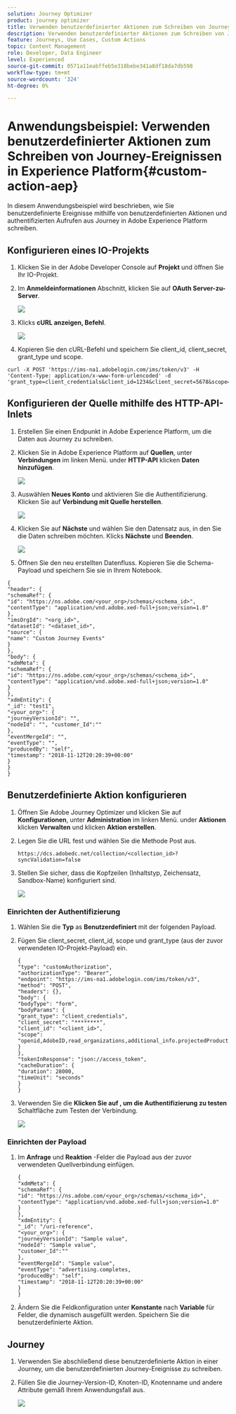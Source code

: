 ```yaml
---
solution: Journey Optimizer
product: journey optimizer
title: Verwenden benutzerdefinierter Aktionen zum Schreiben von Journey-Ereignissen in AEP
description: Verwenden benutzerdefinierter Aktionen zum Schreiben von Journey-Ereignissen in AEP
feature: Journeys, Use Cases, Custom Actions
topic: Content Management
role: Developer, Data Engineer
level: Experienced
source-git-commit: 0571a11eabffeb5e318bebe341a8df18da7db598
workflow-type: tm+mt
source-wordcount: '324'
ht-degree: 0%

---
```



# Anwendungsbeispiel: Verwenden benutzerdefinierter Aktionen zum Schreiben von Journey-Ereignissen in Experience Platform{#custom-action-aep}

In diesem Anwendungsbeispiel wird beschrieben, wie Sie benutzerdefinierte Ereignisse mithilfe von benutzerdefinierten Aktionen und authentifizierten Aufrufen aus Journey in Adobe Experience Platform schreiben.

## Konfigurieren eines IO-Projekts

1. Klicken Sie in der Adobe Developer Console auf **Projekt** und öffnen Sie Ihr IO-Projekt.

1. Im **Anmeldeinformationen** Abschnitt, klicken Sie auf **OAuth Server-zu-Server**.

   ![](assets/custom-action-aep-1.png)

1. Klicks **cURL anzeigen, Befehl**.

   ![](assets/custom-action-aep-2.png)

1. Kopieren Sie den cURL-Befehl und speichern Sie client_id, client_secret, grant_type und scope.

```
curl -X POST 'https://ims-na1.adobelogin.com/ims/token/v3' -H 'Content-Type: application/x-www-form-urlencoded' -d 'grant_type=client_credentials&client_id=1234&client_secret=5678&scope=openid,AdobeID,read_organizations,additional_info.projectedProductContext,session'
```

## Konfigurieren der Quelle mithilfe des HTTP-API-Inlets

1. Erstellen Sie einen Endpunkt in Adobe Experience Platform, um die Daten aus Journey zu schreiben.

1. Klicken Sie in Adobe Experience Platform auf **Quellen**, unter **Verbindungen** im linken Menü. under **HTTP-API** klicken **Daten hinzufügen**.

   ![](assets/custom-action-aep-3.png)

1. Auswählen **Neues Konto** und aktivieren Sie die Authentifizierung. Klicken Sie auf **Verbindung mit Quelle herstellen**.

   ![](assets/custom-action-aep-4.png)

1. Klicken Sie auf **Nächste** und wählen Sie den Datensatz aus, in den Sie die Daten schreiben möchten. Klicks **Nächste** und **Beenden**.

   ![](assets/custom-action-aep-5.png)

1. Öffnen Sie den neu erstellten Datenfluss. Kopieren Sie die Schema-Payload und speichern Sie sie in Ihrem Notebook.

```
{
"header": {
"schemaRef": {
"id": "https://ns.adobe.com/<your_org>/schemas/<schema_id>",
"contentType": "application/vnd.adobe.xed-full+json;version=1.0"
},
"imsOrgId": "<org_id>",
"datasetId": "<dataset_id>",
"source": {
"name": "Custom Journey Events"
}
},
"body": {
"xdmMeta": {
"schemaRef": {
"id": "https://ns.adobe.com/<your_org>/schemas/<schema_id>",
"contentType": "application/vnd.adobe.xed-full+json;version=1.0"
}
},
"xdmEntity": {
"_id": "test1",
"<your_org>": {
"journeyVersionId": "",
"nodeId": "", "customer_Id":""
},
"eventMergeId": "",
"eventType": "",
"producedBy": "self",
"timestamp": "2018-11-12T20:20:39+00:00"
}
}
}
```

## Benutzerdefinierte Aktion konfigurieren

1. Öffnen Sie Adobe Journey Optimizer und klicken Sie auf **Konfigurationen**, unter **Administration** im linken Menü. under **Aktionen** klicken **Verwalten** und klicken **Aktion erstellen**.

1. Legen Sie die URL fest und wählen Sie die Methode Post aus.

   `https://dcs.adobedc.net/collection/<collection_id>?syncValidation=false`

1. Stellen Sie sicher, dass die Kopfzeilen (Inhaltstyp, Zeichensatz, Sandbox-Name) konfiguriert sind.

   ![](assets/custom-action-aep-7bis.png)

### Einrichten der Authentifizierung

1. Wählen Sie die **Typ** as **Benutzerdefiniert** mit der folgenden Payload.

1. Fügen Sie client_secret, client_id, scope und grant_type (aus der zuvor verwendeten IO-Projekt-Payload) ein.

   ```
   {
   "type": "customAuthorization",
   "authorizationType": "Bearer",
   "endpoint": "https://ims-na1.adobelogin.com/ims/token/v3",
   "method": "POST",
   "headers": {},
   "body": {
   "bodyType": "form",
   "bodyParams": {
   "grant_type": "client_credentials",
   "client_secret": "********",
   "client_id": "<client_id>",
   "scope": "openid,AdobeID,read_organizations,additional_info.projectedProductContext,session"
   }
   },
   "tokenInResponse": "json://access_token",
   "cacheDuration": {
   "duration": 28000,
   "timeUnit": "seconds"
   }
   }
   ```

1. Verwenden Sie die **Klicken Sie auf , um die Authentifizierung zu testen** Schaltfläche zum Testen der Verbindung.

   ![](assets/custom-action-aep-8.png)

### Einrichten der Payload

1. Im **Anfrage** und **Reaktion** -Felder die Payload aus der zuvor verwendeten Quellverbindung einfügen.

   ```
   {
   "xdmMeta": {
   "schemaRef": {
   "id": "https://ns.adobe.com/<your_org>/schemas/<schema_id>",
   "contentType": "application/vnd.adobe.xed-full+json;version=1.0"
   }
   },
   "xdmEntity": {
   "_id": "/uri-reference",
   "<your_org>": {
   "journeyVersionId": "Sample value",
   "nodeId": "Sample value",
   "customer_Id":""
   },
   "eventMergeId": "Sample value",
   "eventType": "advertising.completes,
   "producedBy": "self",
   "timestamp": "2018-11-12T20:20:39+00:00"
   }
   }
   ```

1. Ändern Sie die Feldkonfiguration unter **Konstante** nach **Variable** für Felder, die dynamisch ausgefüllt werden. Speichern Sie die benutzerdefinierte Aktion.

## Journey

1. Verwenden Sie abschließend diese benutzerdefinierte Aktion in einer Journey, um die benutzerdefinierten Journey-Ereignisse zu schreiben.

1. Füllen Sie die Journey-Version-ID, Knoten-ID, Knotenname und andere Attribute gemäß Ihrem Anwendungsfall aus.

   ![](assets/custom-action-aep-9.png)


